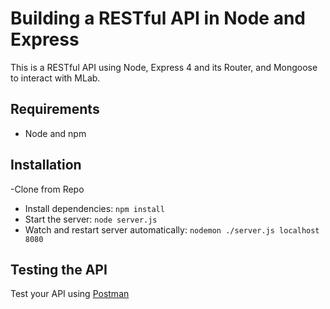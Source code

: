 # Building a RESTful API in Node and Express

This is a RESTful API using Node, Express 4 and its Router, and Mongoose to interact with MLab.

## Requirements

- Node and npm

## Installation

-Clone from Repo
- Install dependencies: `npm install`
- Start the server: `node server.js`
- Watch and restart server automatically: `nodemon ./server.js localhost 8080`

## Testing the API
Test your API using [Postman](https://chrome.google.com/webstore/detail/postman-rest-client-packa/fhbjgbiflinjbdggehcddcbncdddomop)